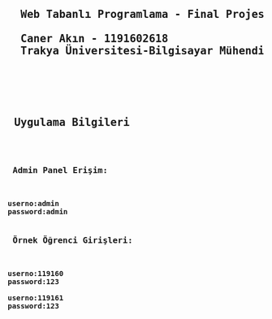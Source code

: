 <pre>
  <h2> 
  Web Tabanlı Programlama - Final Projesi<br>
  Caner Akın - 1191602618   
  Trakya Üniversitesi-Bilgisayar Mühendisliği 
  </h2>
 </pre>
 
<pre>
<h2> Uygulama Bilgileri </h2><br>
<h3> Admin Panel Erişim: </h3>
<b>
userno:admin
password:admin
</b>
<h3> Örnek Öğrenci Girişleri: </h3>
<b>
userno:119160
password:123

userno:119161
password:123
</b>

</pre>
